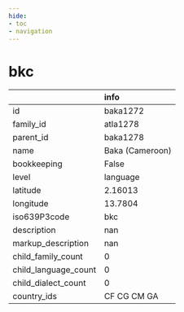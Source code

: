```yaml
---
hide:
- toc
- navigation
---
```

# bkc
|                      | info            |
|:---------------------|:----------------|
| id                   | baka1272        |
| family_id            | atla1278        |
| parent_id            | baka1278        |
| name                 | Baka (Cameroon) |
| bookkeeping          | False           |
| level                | language        |
| latitude             | 2.16013         |
| longitude            | 13.7804         |
| iso639P3code         | bkc             |
| description          | nan             |
| markup_description   | nan             |
| child_family_count   | 0               |
| child_language_count | 0               |
| child_dialect_count  | 0               |
| country_ids          | CF CG CM GA     |